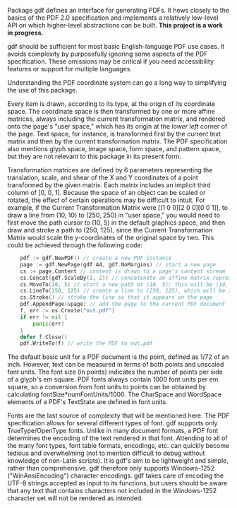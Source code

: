 Package gdf defines an interface for generating PDFs. It hews closely to the basics of the
PDF 2.0 specification and implements a relatively low-level API on which higher-level abstractions can
be built. **This project is a work in progress.**

gdf should be sufficient for most basic English-language PDF use cases. It avoids complexity
by purposefully ignoring some aspects of the PDF specification. These omissions may be
critical if you need accessibility features or support for multiple languages.

Understanding the PDF coordinate system can go a long way to simplifying the use of this package.

Every item is drawn, according to its type, at the origin of its coordinate space. The
coordinate space is then transformed by one or more affine matrices, always including the
current transformation matrix, and rendered onto the page's "user space," which has its origin
at the *lower left* corner of the page. Text space, for instance, is transformed first by the current text matrix and then by the current transformation matrix. The PDF specification also mentions glyph space, image space, form space, and pattern space, but they are not relevant to this package in its present form.

Transformation matrices are defined by 6 parameters representing the translation,
scale, and shear of the X and Y coordinates of a point transformed by the given matrix.
Each matrix includes an implicit third column of [0, 0, 1]. Because the space of an object
can be scaled or rotated, the effect of certain operations may be difficult to intuit. For example,
if the Current Transformation Matrix were [[1 0 0][2 0 0][0 0 1]], to draw a line from (10, 10) to (250, 250) in "user space," you would need to first move the path cursor to (10, 5) in the default graphics space, and then draw and stroke a path to (250, 125), since the Current Transformation Matrix would scale the y-coordinates of the original space by two. This could be achieved through the following code:
```go
    pdf := gdf.NewPDF() // create a new PDF instance
    page := gdf.NewPage(gdf.A4, gdf.NoMargins) // start a new page
    cs := page.Content // content is drawn to a page's content stream
    cs.Concat(gdf.ScaleBy(1, 2)) // concatenate an affine matrix representing a 2*y scaling to the Current Transformation Matrix (by default the identity matrix)
    cs.MoveTo(10, 5) // start a new path at (10, 5); this will be (10, 10) on the page
    cs.LineTo(250, 125) // create a line to (250, 125), which will be (250, 250) on the page
    cs.Stroke() // stroke the line so that it appears on the page
    pdf.AppendPage(&page) // add the page to the current PDF document
    f, err := os.Create("out.pdf")
    if err != nil {
        panic(err)
    }
    defer f.Close()
    pdf.WriteTo(f) // write the PDF to out.pdf

```

The default basic unit for a PDF document is the point, defined as 1/72 of an inch.
However, text can be measured in terms of both points and unscaled font units.
The font size (in points) indicates the number of points per side of a glyph's em square. PDF fonts always contain 1000 font units per em square, so a conversion from font units to points can be
obtained by calculating fontSize*numFontUnits/1000. The CharSpace and WordSpace
elements of a PDF's TextState are defined in font units.

Fonts are the last source of complexity that will be mentioned here. The PDF specification allows for several different types of font. gdf supports only TrueType/OpenType fonts. Unlike in many document formats, a PDF font determines the encoding of the text rendered in that font. Attending to all of the many font types, font table formats, encodings, etc. can quickly become tedious and overwhelming (not to mention difficult to debug without knowledge of non-Latin scripts). It is gdf's aim to be lightweight and simple, rather than comprehensive. gdf therefore only supports Windows-1252 ("WinAnsiEncoding") character encodings. gdf takes care of encoding the UTF-8 strings accepted as input to its functions, but users should be aware that any text that contains characters not included in the Windows-1252 character set will not be rendered as intended.